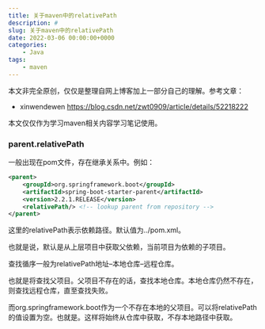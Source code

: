 ```yaml
---
title: 关于maven中的relativePath
description: #
slug: 关于maven中的relativePath
date: 2022-03-06 00:00:00+0000
categories:
    - Java
tags:
    - maven
---
```


本文非完全原创，仅仅是整理自网上博客加上一部分自己的理解。参考文章：  
* xinwendewen https://blog.csdn.net/zwt0909/article/details/52218222

本文仅仅作为学习maven相关内容学习笔记使用。

### parent.relativePath

一般出现在pom文件，存在继承关系中。例如：
```xml
<parent>
    <groupId>org.springframework.boot</groupId>
    <artifactId>spring-boot-starter-parent</artifactId>
    <version>2.2.1.RELEASE</version>
    <relativePath/> <!-- lookup parent from repository -->
</parent>
```

这里的relativePath表示依赖路径。默认值为../pom.xml。  

也就是说，默认是从上层项目中获取父依赖，当前项目为依赖的子项目。

查找循序一般为relativePath地址–本地仓库–远程仓库。

也就是将查找父项目。父项目不存在的话，查找本地仓库。本地仓库仍然不存在，则查找远程仓库，直至查找失败。

而org.springframework.boot作为一个不存在本地的父项目。可以将relativePath的值设置为空。也就是<relativePath/>。这样将始终从仓库中获取，不存本地路径中获取。

